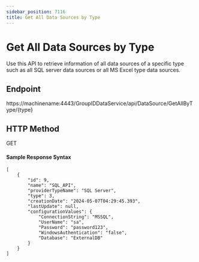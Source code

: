 ```yaml
---
sidebar_position: 7116
title: Get All Data Sources by Type
---
```


# Get All Data Sources by Type

Use this API to retrieve information of all data sources of a specific type such as all SQL server data sources or all MS Excel type data sources.

## Endpoint

https://machinename:4443/GroupIDDataService/api/DataSource/GetAllByType/{type}

## HTTP Method

GET

#### Sample Response Syntax

```
[  
    {  
        "id": 9,  
        "name": "SQL_API",  
        "providerTypeName": "SQL Server",  
        "type": 3,  
        "creationDate": "2024-05-07T04:29:45.393",  
        "lastUpdate": null,  
        "configurationValues": {  
            "ConnectionString": "MSSQL",  
            "UserName": "sa",  
            "Password": "password123",  
            "WindowsAuthentication": "false",  
            "Database": "ExternalDB"  
        }  
    }  
]
```